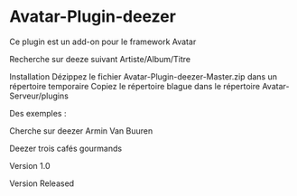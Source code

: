 # Avatar-Plugin-deezer

Ce plugin est un add-on pour le framework Avatar

Recherche sur deeze suivant Artiste/Album/Titre

Installation
Dézippez le fichier Avatar-Plugin-deezer-Master.zip dans un répertoire temporaire
Copiez le répertoire blague dans le répertoire Avatar-Serveur/plugins

Des exemples :

Cherche sur deezer Armin Van Buuren

Deezer trois cafés gourmands

Version 1.0

Version Released
